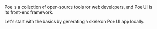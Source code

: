   Poe is a collection of open-source tools for web developers, and Poe UI is its front-end framework.
  <!-- Although we refer to it as a framework, Poe UI is not a framework in the traditional sense that it -->
  <!-- has a distinctive and novel approach to specific problems; it's not written in a new and exciting language; -->
  <!-- in some ways it's quite plain. -->

  <!-- That said, you would be hard pressed to match in performace, extensibility, and productivity. Poe UI -->
  <!-- works well as a quick static site and serves just as easily for standalone applications. But it's real -->
  <!-- purpose and strength is working hand-in-hand with a hypermedia API. -->

  Let's start with the basics by generating a skeleton Poe UI app locally.
